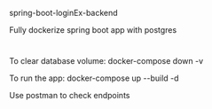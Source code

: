 spring-boot-loginEx-backend

Fully dockerize spring boot app with postgres

#
To clear database volume: 
docker-compose down -v

To run the app:
docker-compose up --build -d

Use postman to check endpoints
